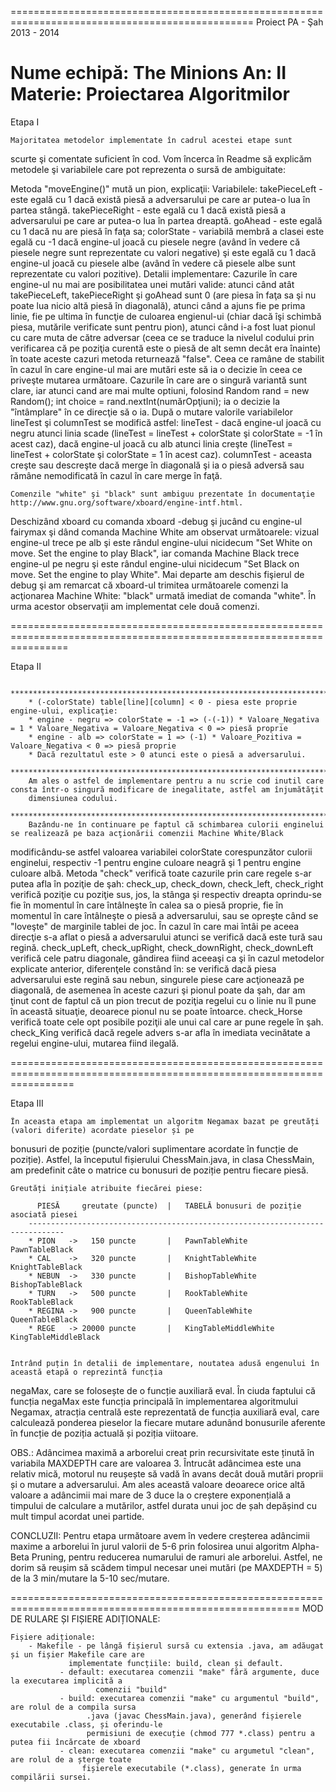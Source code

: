 ================================================================================================
		   	  Proiect PA - Şah 2013 - 2014

Nume echipă: The Minions
An: II
Materie: Proiectarea Algoritmilor
================================================================================================

Etapa I

	Majoritatea metodelor implementate în cadrul acestei etape sunt
scurte şi comentate suficient în cod. Vom încerca în Readme să explicăm
metodele şi variabilele care pot reprezenta o sursă de ambiguitate:

Metoda "moveEngine()" mută un pion, explicaţii:
	Variabilele:
		takePieceLeft - este egală cu 1 dacă există piesă a adversarului
				pe care ar putea-o lua în partea stângă.
		takePieceRight - este egală cu 1 dacă există piesă a adversarului
				 pe care ar putea-o lua în partea dreaptă.
		goAhead - este egală cu 1 dacă nu are piesă în faţa sa;
		colorState - variabilă membră a clasei este egală cu -1 dacă engine-ul
			     joacă cu piesele negre (având în vedere că piesele negre
			     sunt reprezentate cu valori negative) şi este egală cu 1
		             dacă engine-ul joacă cu piesele albe (având în vedere că 
		  	     piesele albe sunt reprezentate cu valori pozitive).
	Detalii implementare:
		Cazurile în care engine-ul nu mai are posibilitatea unei mutări valide:
		atunci când atât takePieceLeft, takePieceRight şi goAhead sunt 0 (are
		piesa în faţa sa şi nu poate lua nicio altă piesă în diagonală), atunci
		când a ajuns fie pe prima linie, fie pe ultima în funcţie de culoarea
		engienul-ui (chiar dacă îşi schimbă piesa, mutările verificate sunt pentru
		pion), atunci când i-a fost luat pionul cu care muta de către adversar (ceea
		ce se traduce la nivelul codului prin verificarea că pe poziţia curentă este
		o piesă de alt semn decât era înainte) în toate aceste cazuri metoda returnează
		"false".
		Ceea ce ramâne de stabilit în cazul în care engine-ul mai are mutări
		este să ia o decizie în ceea ce priveşte mutarea următoare. Cazurile în care
		are o singură variantă sunt clare, iar atunci cand are mai multe optiuni,
		folosind Random rand = new Random(); int choice = rand.nextInt(numărOpţiuni);
		ia o decizie la "întâmplare" în ce direcţie să o ia.
		După o mutare valorile variabilelor lineTest şi columnTest se modifică astfel:
		lineTest - dacă engine-ul joacă cu negru atunci linia scade (lineTest = lineTest + colorState
		şi colorState = -1 în acest caz), dacă engine-ul joacă cu alb atunci linia creşte
		(lineTest = lineTest + colorState şi colorState = 1 în acest caz).
		columnTest - aceasta creşte sau descreşte dacă merge în diagonală şi ia o piesă adversă
		sau rămâne nemodificată în cazul în care merge în faţă.	

	Comenzile "white" şi "black" sunt ambiguu prezentate în documentaţie http://www.gnu.org/software/xboard/engine-intf.html.
Deschizând xboard cu comanda xboard -debug şi jucând cu engine-ul fairymax şi dând comanda Machine White am observat următoarele:
vizual engine-ul trece pe alb şi este rândul engine-ului nicidecum "Set White on move. Set the engine to play Black", iar
comanda Machine Black trece engine-ul pe negru şi este rândul engine-ului nicidecum "Set Black on move. Set the engine to play White".
	Mai departe am deschis fişierul de debug şi am remarcat că xboard-ul trimitea următoarele comenzi la acţionarea Machine White: "black"
urmată imediat de comanda "white".
	În urma acestor observaţii am implementat cele două comenzi.
	
======================================================================================================================

Etapa II
		
		**************************************************************************************************************************************** 
		* (-colorState) table[line][column] < 0 - piesa este proprie engine-ului, explicaţie: 
		* engine - negru => colorState = -1 => (-(-1)) * Valoare_Negativa = 1 * Valoare_Negativa = Valoare_Negativa < 0 => piesă proprie
		* engine - alb => colorState = 1 => (-1) * Valoare_Pozitiva = Valoare_Negativa < 0 => piesă proprie
		* Dacă rezultatul este > 0 atunci este o piesă a adversarului.
		****************************************************************************************************************************************
		Am ales o astfel de implementare pentru a nu scrie cod inutil care consta într-o singură modificare de inegalitate, astfel am înjumătăţit
		dimensiunea codului.
		****************************************************************************************************************************************
		Bazându-ne în continuare pe faptul că schimbarea culorii enginelui se realizează pe baza acţionării comenzii Machine White/Black
modificându-se astfel valoarea variabilei colorState corespunzător culorii enginelui, respectiv -1 pentru engine culoare neagră şi 1
pentru engine culoare albă.
		Metoda "check" verifică toate cazurile prin care regele s-ar putea afla în poziţie de şah:
			check_up, check_down, check_left, check_right verifică poziţie cu poziţie sus, jos, la stânga şi respectiv dreapta oprindu-se
fie în momentul în care întâlneşte în calea sa o piesă proprie, fie în momentul în care întâlneşte o piesă a adversarului, sau se
opreşte când se "loveşte" de marginile tablei de joc. În cazul în care mai întâi pe aceea direcţie s-a aflat o piesă a adversarului
atunci se verifică dacă este tură sau regină.
			check_upLeft, check_upRight, check_downRight, check_downLeft verifică cele patru diagonale, gândirea fiind aceeaşi ca şi în cazul
metodelor explicate anterior, diferenţele constând în: se verifică dacă piesa adversarului este regină sau nebun, singurele piese care
acţionează pe diagonală, de asemenea în aceste cazuri şi pionul poate da şah, dar am ţinut cont de faptul că un pion trecut de poziţia
regelui cu o linie nu îl pune în această situaţie, deoarece pionul nu se poate întoarce.
			check_Horse verifică toate cele opt posibile poziţii ale unui cal care ar pune regele în şah.
			check_King verifică dacă regele advers s-ar afla în imediata vecinătate a regelui engine-ului, mutarea fiind ilegală.

=======================================================================================================================

Etapa III

	În aceasta etapa am implementat un algoritm Negamax bazat pe greutăți (valori diferite) acordate pieselor și pe
bonusuri de poziție (puncte/valori suplimentare acordate în funcție de poziție). Astfel, la începutul fișierului
ChessMain.java, in clasa ChessMain, am predefinit câte o matrice cu bonusuri de poziție pentru fiecare piesă.
	
	Greutăți inițiale atribuite fiecărei piese:
	      
	      PIESĂ     greutate (puncte)  |   TABELĂ bonusuri de poziție asociată piesei
	    ------------------------------------------------------------------------------
	    * PION   ->   150 puncte	   |   PawnTableWhite		PawnTableBlack
	    * CAL    ->   320 puncte	   |   KnightTableWhite		KnightTableBlack
	    * NEBUN  ->   330 puncte	   |   BishopTableWhite		BishopTableBlack
	    * TURN   ->   500 puncte	   |   RookTableWhite		RookTableBlack
	    * REGINA ->   900 puncte	   |   QueenTableWhite		QueenTableBlack
	    * REGE   -> 20000 puncte	   |   KingTableMiddleWhite	KingTableMiddleBlack

	    
	Intrând puțin în detalii de implementare, noutatea adusă engenului în această etapă o reprezintă funcția
negaMax, care se folosește de o funcție auxiliară eval. În ciuda faptului că funcția negaMax este funcția principală în 
implementarea algoritmului Negamax, atracția centrală este reprezentată de funcția auxiliară eval, care calculează
ponderea pieselor la fiecare mutare adunând bonusurile aferente în funcție de poziția actuală și poziția viitoare.


OBS.: Adâncimea maximă a arborelui creat prin recursivitate este ținută în variabila MAXDEPTH care are valoarea 3.
Întrucât adâncimea este una relativ mică, motorul nu reușește să vadă în avans decât două mutări proprii și o
mutare a adversarului. Am ales această valoare deoarece orice altă valoare a adâncimii mai mare de 3 duce la o creștere
exponențială a timpului de calculare a mutărilor, astfel durata unui joc de șah depășind cu mult timpul acordat
unei partide.


CONCLUZII: Pentru etapa următoare avem în vedere creșterea adâncimii maxime a arborelui în jurul valorii de 5-6 prin
folosirea unui algoritm Alpha-Beta Pruning, pentru reducerea numarului de ramuri ale arborelui. Astfel, ne dorim să
reușim să scădem timpul necesar unei mutări (pe MAXDEPTH = 5) de la 3 min/mutare la 5-10 sec/mutare.

========================================================================================================
	MOD DE RULARE ȘI FIȘIERE ADIȚIONALE:

	Fișiere adiționale:
		- Makefile - pe lângă fișierul sursă cu extensia .java, am adăugat și un fișier Makefile care are
			     implementate funcțiile: build, clean și default.
			   - default: executarea comenzii "make" fără argumente, duce la executarea implicită a
			   	       comenzii "build"
			   - build: executarea comenzii "make" cu argumentul "build", are rolul de a compila sursa
			  	     .java (javac ChessMain.java), generând fișierele executabile .class, și oferindu-le
				     permisiuni de execuție (chmod 777 *.class) pentru a putea fii încărcate de xboard
			   - clean: executarea comenzii "make" cu argumetul "clean", are rolul de a șterge toate
			   	    fișierele executabile (*.class), generate în urma compilării sursei.


